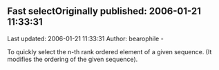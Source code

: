 ## Fast selectOriginally published: 2006-01-21 11:33:31 
Last updated: 2006-01-21 11:33:31 
Author: bearophile - 
 
To quickly select the n-th rank ordered element of a given sequence. (It modifies the ordering of the given sequence).